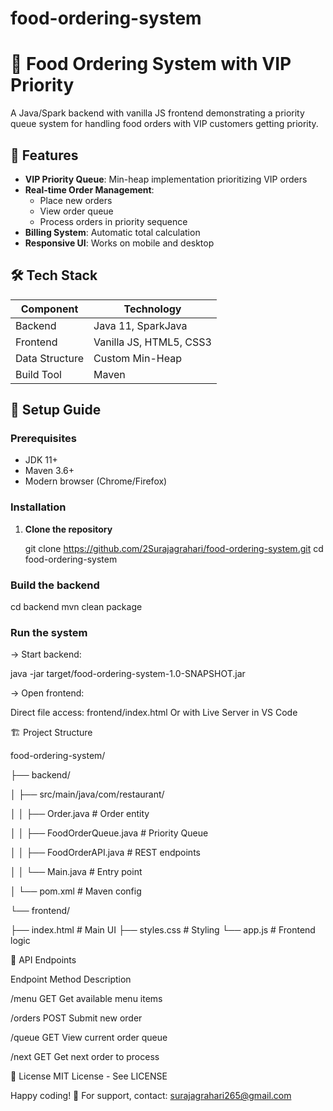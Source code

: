 # food-ordering-system

# 🍔 Food Ordering System with VIP Priority

A Java/Spark backend with vanilla JS frontend demonstrating a priority queue system for handling food orders with VIP customers getting priority.

## 🌟 Features
- **VIP Priority Queue**: Min-heap implementation prioritizing VIP orders
- **Real-time Order Management**: 
  - Place new orders
  - View order queue
  - Process orders in priority sequence
- **Billing System**: Automatic total calculation
- **Responsive UI**: Works on mobile and desktop

## 🛠️ Tech Stack
| Component       | Technology               |
|----------------|--------------------------|
| Backend        | Java 11, SparkJava       |
| Frontend       | Vanilla JS, HTML5, CSS3  |
| Data Structure | Custom Min-Heap          |
| Build Tool     | Maven                    |

## 🚀 Setup Guide

### Prerequisites

- JDK 11+
- Maven 3.6+
- Modern browser (Chrome/Firefox)

### Installation
1. **Clone the repository**
   
   git clone https://github.com/2Surajagrahari/food-ordering-system.git
   cd food-ordering-system

### Build the backend

   cd backend
   mvn clean package

### Run the system
   
   -> Start backend:
   
   java -jar target/food-ordering-system-1.0-SNAPSHOT.jar
   
   -> Open frontend:

  Direct file access: frontend/index.html
  Or with Live Server in VS Code

🏗️ Project Structure

food-ordering-system/

├── backend/

│   ├── src/main/java/com/restaurant/

│   │   ├── Order.java          # Order entity

│   │   ├── FoodOrderQueue.java # Priority Queue

│   │   ├── FoodOrderAPI.java   # REST endpoints

│   │   └── Main.java           # Entry point

│   └── pom.xml                 # Maven config

└── frontend/

   ├── index.html              # Main UI
    ├── styles.css              # Styling
    └── app.js                  # Frontend logic

📡 API Endpoints

Endpoint	 Method	    Description

/menu	      GET	     Get available menu items

/orders	    POST	  Submit new order

/queue	    GET	    View current order queue

/next	      GET	    Get next order to process


📜 License
MIT License - See LICENSE

Happy coding! 🚀
For support, contact: surajagrahari265@gmail.com
